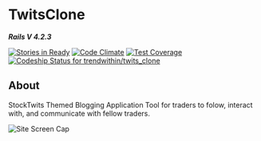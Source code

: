 # TwitsClone
***Rails V 4.2.3***

[![Stories in Ready](https://badge.waffle.io/trendwithin/twits_clone.png?label=ready&title=Ready)](https://waffle.io/trendwithin/twits_clone)
[![Code Climate](https://codeclimate.com/github/trendwithin/twits_clone/badges/gpa.svg)](https://codeclimate.com/github/trendwithin/twits_clone)
[![Test Coverage](https://codeclimate.com/github/trendwithin/twits_clone/badges/coverage.svg)](https://codeclimate.com/github/trendwithin/twits_clone/coverage)
[ ![Codeship Status for trendwithin/twits_clone](https://codeship.com/projects/78290210-85db-0133-d273-269259d9f46d/status?branch=master)](https://codeship.com/projects/122459)

## About
StockTwits Themed Blogging Application Tool for traders to folow, interact with,
and communicate with fellow traders.

![Site Screen Cap](https://cloud.githubusercontent.com/assets/8145031/11753086/2b20d104-9ff8-11e5-9b3b-4f31a891e92e.png)
